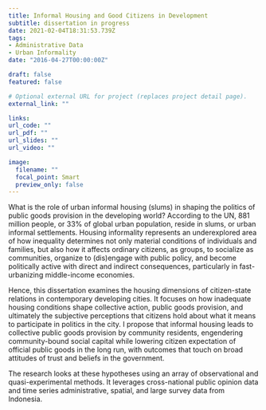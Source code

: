 ```yaml
---
title: Informal Housing and Good Citizens in Development
subtitle: dissertation in progress
date: 2021-02-04T18:31:53.739Z
tags:
- Administrative Data
- Urban Informality
date: "2016-04-27T00:00:00Z"

draft: false
featured: false

# Optional external URL for project (replaces project detail page).
external_link: ""

links:
url_code: ""
url_pdf: ""
url_slides: ""
url_video: ""

image:
  filename: ""
  focal_point: Smart
  preview_only: false
---
```

What is the role of urban informal housing (slums) in shaping the politics of public goods provision in the developing world? According to the UN, 881 million people, or 33% of global urban population, reside in slums, or urban informal settlements. Housing informality represents an underexplored area of how inequality determines not only material conditions of individuals and families, but also how it affects ordinary citizens, as groups, to socialize as communities, organize to (dis)engage with public policy, and become politically active with direct and indirect consequences, particularly in fast-urbanizing middle-income economies.

Hence, this dissertation examines the housing dimensions of citizen-state relations in contemporary developing cities. It focuses on how inadequate housing conditions shape collective action, public goods provision, and ultimately the subjective perceptions that citizens hold about what it means to participate in politics in the city. I propose that informal housing leads to collective public goods provision by community residents, engendering community-bound social capital while lowering citizen expectation of official public goods in the long run, with outcomes that touch on broad attitudes of trust and beliefs in the government. 

The research looks at these hypotheses using an array of observational and quasi-experimental methods. It leverages cross-national public opinion data and time series administrative, spatial, and large survey data from Indonesia.
